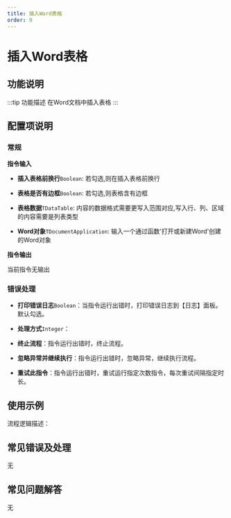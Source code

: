 ```yaml
---
title: 插入Word表格
order: 9
---
```


# 插入Word表格

## 功能说明

:::tip 功能描述
在Word文档中插入表格
:::

## 配置项说明

### 常规

**指令输入**

- **插入表格前换行**`Boolean`: 若勾选,则在插入表格前换行

- **表格是否有边框**`Boolean`: 若勾选,则表格含有边框

- **表格数据**`TDataTable`: 内容的数据格式需要更写入范围对应,写入行、列、区域的内容需要是列表类型

- **Word对象**`TDocumentApplication`: 输入一个通过函数'打开或新建Word'创建的Word对象


**指令输出**

当前指令无输出

### 错误处理

- **打印错误日志**`Boolean`：当指令运行出错时，打印错误日志到【日志】面板。默认勾选。

- **处理方式**`Integer`：

 - **终止流程**：指令运行出错时，终止流程。

 - **忽略异常并继续执行**：指令运行出错时，忽略异常，继续执行流程。

 - **重试此指令**：指令运行出错时，重试运行指定次数指令，每次重试间隔指定时长。

## 使用示例

流程逻辑描述：

## 常见错误及处理

无

## 常见问题解答

无

